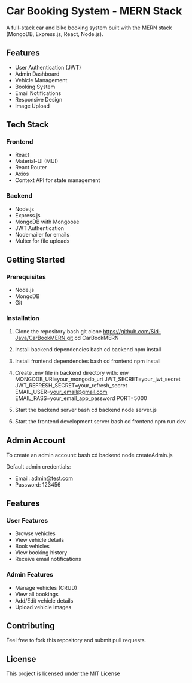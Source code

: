 # Car Booking System - MERN Stack

A full-stack car and bike booking system built with the MERN stack (MongoDB, Express.js, React, Node.js).

## Features

- User Authentication (JWT)
- Admin Dashboard
- Vehicle Management
- Booking System
- Email Notifications
- Responsive Design
- Image Upload

## Tech Stack

### Frontend
- React
- Material-UI (MUI)
- React Router
- Axios
- Context API for state management

### Backend
- Node.js
- Express.js
- MongoDB with Mongoose
- JWT Authentication
- Nodemailer for emails
- Multer for file uploads

## Getting Started

### Prerequisites
- Node.js
- MongoDB
- Git

### Installation

1. Clone the repository
bash
git clone https://github.com/Sid-Java/CarBookMERN.git
cd CarBookMERN


2. Install backend dependencies
bash
cd backend
npm install


3. Install frontend dependencies
bash
cd frontend
npm install


4. Create .env file in backend directory with:
env
MONGODB_URI=your_mongodb_uri
JWT_SECRET=your_jwt_secret
JWT_REFRESH_SECRET=your_refresh_secret
EMAIL_USER=your_email@gmail.com
EMAIL_PASS=your_email_app_password
PORT=5000


5. Start the backend server
bash
cd backend
node server.js


6. Start the frontend development server
bash
cd frontend
npm run dev


## Admin Account
To create an admin account:
bash
cd backend
node createAdmin.js


Default admin credentials:
- Email: admin@test.com
- Password: 123456

## Features

### User Features
- Browse vehicles
- View vehicle details
- Book vehicles
- View booking history
- Receive email notifications

### Admin Features
- Manage vehicles (CRUD)
- View all bookings
- Add/Edit vehicle details
- Upload vehicle images

## Contributing

Feel free to fork this repository and submit pull requests.

## License

This project is licensed under the MIT License
